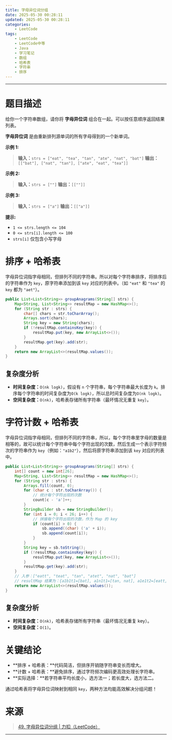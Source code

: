 ```yaml
---
title: 字母异位词分组
date: 2025-05-30 00:28:11
updated: 2025-05-30 00:28:11
categories:
    - LeetCode
tags:
    - LeetCode
    - LeetCode中等
    - Java
    - 学习笔记
    - 数组
    - 哈希表
    - 字符串
    - 排序
---
```

---

# 题目描述

给你一个字符串数组，请你将 **字母异位词** 组合在一起。可以按任意顺序返回结果列表。

**字母异位词** 是由重新排列源单词的所有字母得到的一个新单词。

**示例 1:**
> **输入：**`strs = ["eat", "tea", "tan", "ate", "nat", "bat"]`
> **输出：**`[["bat"], ["nat", "tan"], ["ate", "eat", "tea"]]`

**示例 2:**
> **输入：**`strs = [""]`
> **输出：**`[[""]]`

**示例 3:**
> **输入：**`strs = ["a"]`
> **输出：**`[["a"]]`

**提示:**
* `1 <= strs.length <= 104`
* `0 <= strs[i].length <= 100`
* `strs[i]` 仅包含小写字母

<!-- more -->

# 排序 + 哈希表

字母异位词指字母相同，但排列不同的字符串。所以对每个字符串排序，将排序后的字符串作为 `key`，原字符串添加到该 `key` 对应的列表中。（如 `"eat"` 和 `"tea"` 的 `key` 都为 `"aet"`）。

```java
public List<List<String>> groupAnagrams(String[] strs) {
    Map<String, List<String>> resultMap = new HashMap<>();
    for (String str : strs) {
        char[] chars = str.toCharArray();
        Arrays.sort(chars);
        String key = new String(chars);
        if (!resultMap.containsKey(key)) {
            resultMap.put(key, new ArrayList<>());
        }
        resultMap.get(key).add(str);
    }
    return new ArrayList<>(resultMap.values());
}
```

## 复杂度分析

* **时间复杂度：**`O(nk logk)`，假设有 `n` 个字符串，每个字符串最大长度为 `k`。排序每个字符串的时间复杂度为`O(k logk)`，所以总时间复杂度为`O(nk logk)`。
* **空间复杂度：**`O(nk)`，哈希表存储所有字符串（最坏情况无重复 `key`）。

# 字符计数 + 哈希表

字母异位词指字母相同，但排列不同的字符串，所以，每个字符串里字母的数量是相等的，故可以统计每个字符串中每个字符出现的次数，然后生成一个表示字符频次的字符串作为 `key`（例如：`"a1b2"`），然后将原字符串添加到该 `key` 对应的列表中。

```java
public List<List<String>> groupAnagrams(String[] strs) {
    int[] count = new int[26];
    Map<String, List<String>> resultMap = new HashMap<>();
    for (String str : strs) {
        Arrays.fill(count, 0);
        for (char c : str.toCharArray()) {
            // 统计每个字符出现的次数
            count[c - 'a']++;
        }
        StringBuilder sb = new StringBuilder();
        for (int i = 0; i < 26; i++) {
            // 拼接每个字符出现的次数，作为 Map 的 key
            if (count[i] > 0) {
                sb.append((char) ('a' + i));
                sb.append(count[i]);
            }
        }
        String key = sb.toString();
        if (!resultMap.containsKey(key)) {
            resultMap.put(key, new ArrayList<>());
        }
        resultMap.get(key).add(str);
    }
    // 入参：["eatt", "teat", "tan", "atet", "nat", "bat"]
    // resultMap 结果为：{a1b1t1=[bat], a1n1t1=[tan, nat], a1e1t2=[eatt, teat, atet]}
    return new ArrayList<>(resultMap.values());
}
```

## 复杂度分析

* **时间复杂度：**`O(nk)`，哈希表存储所有字符串（最坏情况无重复 key）。
* **空间复杂度：**`O(1)`。

# 关键结论

* **排序 + 哈希表：**代码简洁，但排序开销随字符串变长而增大。
* **计数 + 哈希表：**避免排序，通过字符频次编码更高效处理长字符串。
* **实际选择：**若字符串平均长度小，选方法一；若长度大，选方法二。

通过哈希表将字母异位词映射到相同 `key`，两种方法均能高效解决分组问题！

# 来源

> [49. 字母异位词分组 | 力扣（LeetCode）][1]

---

[1]: https://leetcode.cn/problems/group-anagrams/description/ "49. 字母异位词分组 | 力扣（LeetCode）"
